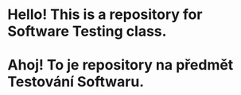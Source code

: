 <h1>Hello! This is a repository for Software Testing class. 
  <br>
  <br>
Ahoj! To je repository na předmět Testování Softwaru. </h1>
